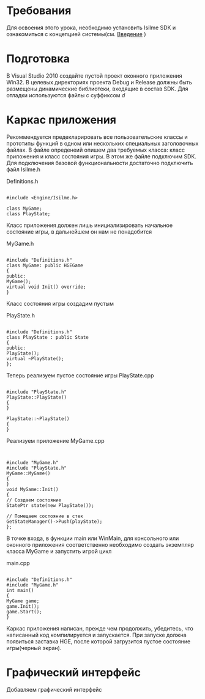 # Требования #
Для освоения этого урока, необходимо установить Isilme SDK и ознакомиться с концепцией системы(см. [Введение](Introduction.md) )

# Подготовка #
В Visual Studio 2010 создайте пустой проект оконного приложения Win32.
В целевых директориях проекта Debug и Release должны быть размещены динамические библиотеки, входящие в состав SDK. Для отладки используются файлы с суффиксом _d_

# Каркас приложения #
Рекоммендуется предекларировать все пользовательские классы и прототипы функций в одном или нескольких специальных заголовочных файлах.
В файле опреденеий опишем два требуемых класса: класс приложения и класс состояния игры. В этом же файле подключим SDK. Для подключения базовой функциональности достаточно подключить файл Isilme.h

Definitions.h
```

#include <Engine/Isilme.h>

class MyGame;
class PlayState;

```

Класс приложения должен лишь инициализировать начальное состояние игры, в дальнейшем он нам не понадобится

MyGame.h
```

#include "Definitions.h"
class MyGame: public HGEGame
{
public:
MyGame();
virtual void Init() override;
}
```

Класс состояния игры создадим пустым

PlayState.h
```

#include "Definitions.h"
class PlayState : public State
{
public:
PlayState();
virtual ~PlayState();
};
```

Теперь реализуем пустое состояние игры
PlayState.cpp
```

#include "PlayState.h"
PlayState::PlayState()
{
}

PlayState::~PlayState()
{
}
```

Реализуем приложение
MyGame.cpp
```


#include "MyGame.h"
#include "PlayState.h"
MyGame::MyGame()
{
}
void MyGame::Init()
{
// Создаем состояние
StatePtr state(new PlayState());

// Помещаем состояние в стек
GetStateManager()->Push(playState);
};
```

В точке входа, в функции main или WinMain, для консольного или оконного приложения соответственно необходимо создать экземпляр класса MyGame и запустить игрой цикл

main.cpp
```

#include "Definitions.h"
#include "MyGame.h"
int main()
{
MyGame game;
game.Init();
game.Start();
}
```

Каркас приложения написан, прежде чем продолжить, убедитесь, что написанный код компилируется и запускается. При запуске должна появиться заставка HGE, после которой загрузится пустое состояние игры(черный экран).
# Графический интерфейс #
Добавляем графический интерфейс